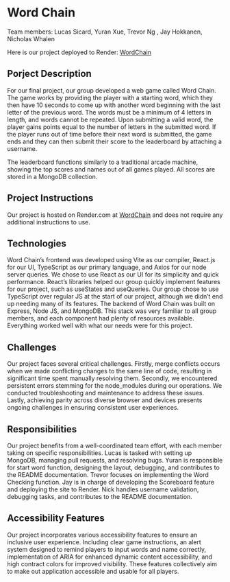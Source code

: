 # Word Chain
Team members: Lucas Sicard, Yuran Xue, Trevor Ng , Jay Hokkanen, Nicholas Whalen

Here is our project deployed to Render: [WordChain](https://cs4241-final-project-6qnt.onrender.com/)


## Porject Description
For our final project, our group developed a web game called Word Chain. The game works by providing the player with a starting word, which they then have 10 seconds to come up with another word beginning with the last letter of the previous word. The words must be a minimum of 4 letters in length, and words cannot be repeated. Upon submitting a valid word, the player gains points equal to the number of letters in the submitted word. If the player runs out of time before their next word is submitted, the game ends and they can then submit their score to the leaderboard by attaching a username. 

The leaderboard functions similarly to a traditional arcade machine, showing the top scores and names out of all games played. All scores are stored in a MongoDB collection. 


## Project Instructions
Our project is hosted on Render.com at [WordChain](https://cs4241-final-project-6qnt.onrender.com/) and does not require any additional instructions to use. 

## Technologies
Word Chain’s frontend was developed using Vite as our compiler, React.js for our UI, TypeScript as our primary language, and Axios for our node server queries. We chose to use React as our UI for its simplicity and quick performance. React’s libraries helped our group quickly implement features for our project, such as useStates and useQueries. Our group chose to use TypeScript over regular JS at the start of our project, although we didn’t end up needing many of its features. The backend of Word Chain was built on Express, Node JS, and MongoDB. This stack was very familiar to all group members, and each component had plenty of resources available. Everything worked well with what our needs were for this project. 

## Challenges
Our project faces several critical challenges. Firstly, merge conflicts occurs when we made conflicting changes to the same line of code, resulting in significant time spent manually resolving them. Secondly, we encountered persistent errors stemming for the node_modules during our operations. We conducted troubleshooting and maintenance to address these issues. Lastly, achieving parity across diverse browser and devices presents ongoing challenges in ensuring consistent user experiences.

## Responsibilities
Our project benefits from a well-coordinated team effort, with each member taking on specific responsibilities. Lucas is tasked with setting up MongoDB, managing pull requests, and resolving bugs. Yuran is responsible for start word function, designing the layout, debugging, and contributes to the README documentation. Trevor focuses on implementing the Word Checking function. Jay is in charge of developing the Scoreboard feature and deploying the site to Render. Nick handles username validation, debugging tasks, and contributes to the README documentation. 

## Accessibility Features
Our project incorporates various accessibility features to ensure an inclusive user experience. Including clear game instructions, an alert system designed to remind players to input words and name correctly, implementation of ARIA for enhanced dynamic content accessibility, and high contract colors for improved visibility. These features collectively aim to make out application accessible and usable for all players.
